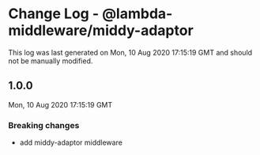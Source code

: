# Change Log - @lambda-middleware/middy-adaptor

This log was last generated on Mon, 10 Aug 2020 17:15:19 GMT and should not be manually modified.

## 1.0.0
Mon, 10 Aug 2020 17:15:19 GMT

### Breaking changes

- add middy-adaptor middleware

